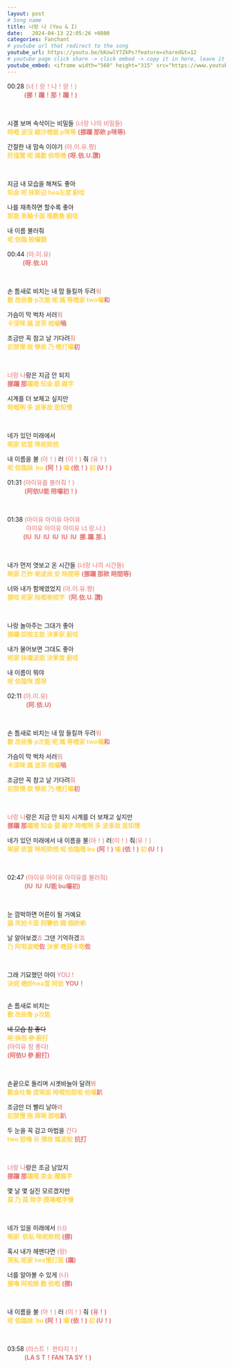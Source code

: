 ```yaml
---
layout: post
# Song name
title: 너랑 나 (You & I)
date:   2024-04-13 22:05:26 +0800
categories: Fanchant
# youtube url that redirect to the song
youtube_url: https://youtu.be/bKowlY7ZkPs?feature=shared&t=12
# youtube page click share -> click embed -> copy it in here, leave it blank if dont 
youtube_embed: <iframe width="560" height="315" src="https://www.youtube.com/embed/bKowlY7ZkPs?si=2AwB-Bx9z32M6mjz&amp;start=12" title="YouTube video player" frameborder="0" allow="accelerometer; autoplay; clipboard-write; encrypted-media; gyroscope; picture-in-picture; web-share" referrerpolicy="strict-origin-when-cross-origin" allowfullscreen></iframe>
---
```

<p>00:28 <span style="color:#e57373;">(너！랑！나！랑！)</span><br><span style="color:#e57373;">&nbsp; &nbsp; &nbsp; &nbsp; &nbsp;<strong> (挪！躝！那！躝！)</strong></span></p>
<p>&nbsp;</p>
<p>시곌 보며 속삭이는 비밀들&nbsp;<span style="color:#e57373;">(너랑 나의 비밀들)</span><br><span style="color:#ffd54f;"><strong>時嘅 波沒 縮沙嘰能 p咪等</strong></span><span style="color:#e57373;"> <strong>(挪躝 那欸 p咪等)</strong></span></p>
<p>간절한 내 맘속 이야기&nbsp;<span style="color:#e57373;">(아.이.유.짱)</span><br><span style="color:#ffd54f;"><strong>肝撞覽 呢 媽數 依呀嘰 </strong></span><span style="color:#e57373;"><strong>(呀.依.U.讚)</strong></span></p>
<p>&nbsp;</p>
<p>지금 내 모습을 해쳐도 좋아<br><span style="color:#ffd54f;"><strong>知金 呢 抺斯迫 hea左度 廚哇</strong></span></p>
<p>나를 재촉하면 할수록 좋아<br><span style="color:#ffd54f;"><strong>那能 車軸卡面 喺數魯 廚哇</strong></span></p>
<p>내 이름 불러줘<br><span style="color:#ffd54f;"><strong>呢 依臨 般囉錯</strong></span></p>
<p>00:44 <span style="color:#e57373;">(아.이.유)</span><br>&nbsp; &nbsp; &nbsp; &nbsp; &nbsp;<span style="color:#e57373;"><strong>(呀.依.U)</strong></span></p>
<p>&nbsp;</p>
<p>손 틈새로 비치는 내 맘 들킬까 두려<span style="color:#e57373;">워</span><br><span style="color:#ffd54f;"><strong>數 氹些魯 p次能 呢 媽 等嘰家 two囉</strong></span><span style="color:#e57373;"><strong>和</strong></span></p>
<p>가슴이 막 벅차 서러<span style="color:#e57373;">워</span><br><span style="color:#ffd54f;"><strong>卡深咪 媽 波茶 梳囉</strong></span><span style="color:#e57373;"><strong>喎</strong></span></p>
<p>조금만 꼭 참고 날 기다려<span style="color:#e57373;">줘</span><br><span style="color:#ffd54f;"><strong>初禁慢 故 慘故 乃 嘰打囉</strong></span><span style="color:#e57373;"><strong>初</strong></span></p>
<p>&nbsp;</p>
<p><span style="color:#e57373;">너랑 나</span>랑은 지금 안 되지<br><span style="color:#e57373;"><strong>挪躝 那</strong></span><span style="color:#ffd54f;"><strong>躝嗯 知金 晏 踢字</strong></span></p>
<p>시계를 더 보채고 싶지만<br><span style="color:#ffd54f;"><strong>時嘅咧 多 波車故 思知慢</strong></span></p>
<p>&nbsp;</p>
<p>네가 있던 미래에서<br><span style="color:#ffd54f;"><strong>唎家 依當 咪呢欸梳</strong></span></p>
<p>내 이름을 불 <span style="color:#e57373;">(아！)</span>&nbsp;러<span style="color:#e57373;"> (이！)</span>&nbsp;줘 <span style="color:#e57373;">(유！)</span><br><span style="color:#ffd54f;"><strong>呢 依臨妹 &nbsp;bu</strong></span> <span style="color:#e57373;"><strong>(阿！)</strong></span><span style="color:#ffd54f;"><strong> 囉 </strong></span><span style="color:#e57373;"><strong>(依！)</strong></span> <span style="color:#ffd54f;"><strong>初</strong></span><span style="color:#e57373;"><strong> (U！)</strong></span></p>
<p>01:31 <span style="color:#e57373;">(아이유를 불러줘！)</span><br>&nbsp; &nbsp; &nbsp; &nbsp; &nbsp;&nbsp;<span style="color:#e57373;"><strong>(阿依U能 陪囉初！)</strong></span></p>
<p>&nbsp;</p>
<p>01:38<span style="color:#e57373;"> (아이유 아이유 아이유</span><br><span style="color:#e57373;">&nbsp; &nbsp; &nbsp; &nbsp; &nbsp; &nbsp;아이유 아이유 아이유 너.랑.나.)</span><br><span style="color:#e57373;"><strong>&nbsp; &nbsp; &nbsp; &nbsp; &nbsp; &nbsp;(IU &nbsp;IU &nbsp;IU &nbsp;IU &nbsp;IU &nbsp;IU &nbsp;挪.躝.那.)</strong></span></p>
<p>&nbsp;</p>
<p>내가 먼저 엿보고 온 시간들&nbsp;<span style="color:#e57373;">(너랑 나의 시간들)</span><br><span style="color:#ffd54f;"><strong>唎家 芒炸 喲波故 安 時間等</strong></span> <span style="color:#e57373;"><strong>(挪躝 那欸 時間等)</strong></span></p>
<p>너와 내가 함께였었지<span style="color:#e57373;">&nbsp;(아.이.유.짱)</span><br><span style="color:#ffd54f;"><strong>挪哇 呢家 陷嘅喲梳字</strong></span><span style="color:#e57373;"><strong>（阿.依.U. 讚)</strong></span></p>
<p>&nbsp;</p>
<p>나랑 놀아주는 그대가 좋아<br><span style="color:#ffd54f;"><strong>挪躝 奴啦主能 決爹家 廚哇</strong></span></p>
<p>내가 물어보면 그대도 좋아<br><span style="color:#ffd54f;"><strong>呢家 抺囉波面 決爹度 廚哇</strong></span></p>
<p>내 이름이 뭐야<br><span style="color:#ffd54f;"><strong>呢 依臨咪 摸呀</strong></span></p>
<p>02:11 <span style="color:#e57373;">(아.이.유)</span><br>&nbsp; &nbsp; &nbsp; &nbsp; &nbsp; &nbsp;<span style="color:#e57373;"><strong>(阿.依.U)</strong></span></p>
<p>&nbsp;</p>
<p>손 틈새로 비치는 내 맘 들킬까 두려<span style="color:#e57373;">워</span><br><span style="color:#ffd54f;"><strong>數 氹些魯 p次能 呢 媽 等嘰家 two囉</strong></span><span style="color:#e57373;"><strong>和</strong></span></p>
<p>가슴이 막 벅차 서러<span style="color:#e57373;">워</span><br><span style="color:#ffd54f;"><strong>卡深咪 媽 波茶 梳囉</strong></span><span style="color:#e57373;"><strong>喎</strong></span></p>
<p>조금만 꼭 참고 날 기다려<span style="color:#e57373;">줘</span><br><span style="color:#ffd54f;"><strong>初禁慢 故 慘故 乃 嘰打囉</strong></span><span style="color:#e57373;"><strong>初</strong></span></p>
<p>&nbsp;</p>
<p><span style="color:#e57373;">너랑 나</span>랑은 지금 안 되지 시계를 더 보채고 싶지만<br><span style="color:#e57373;"><strong>挪躝 那</strong></span><span style="color:#ffd54f;"><strong>躝嗯 知金 晏 踢字 時嘅咧 多 波車故 思知慢</strong></span></p>
<p>네가 있던 미래에서 내 이름을 불<span style="color:#e57373;">(아！)</span>&nbsp;러<span style="color:#e57373;">(이！)</span>&nbsp;줘<span style="color:#e57373;">(유！)</span><br><span style="color:#ffd54f;"><strong>唎家 依當 咪呢欸梳 呢 依臨嗯 bu</strong></span> <span style="color:#e57373;"><strong>(阿！)</strong></span><span style="color:#ffd54f;"><strong> 囉 </strong></span><span style="color:#e57373;"><strong>(依！) </strong></span><span style="color:#ffd54f;"><strong>初 </strong></span><span style="color:#e57373;"><strong>(U！)</strong></span></p>
<p>&nbsp;</p>
<p>02:47 <span style="color:#e57373;">(아이유 아이유 아이유를 불러줘)</span><br>&nbsp; &nbsp; &nbsp; &nbsp; &nbsp;&nbsp;<span style="color:#e57373;"><strong>(IU &nbsp;IU &nbsp;IU能 bu囉初)</strong></span></p>
<p>&nbsp;</p>
<p>눈 깜박하면 어른이 될 거예요<br><span style="color:#ffd54f;"><strong>論 夾拍卡面 訶攣依 踢 個欸喲</strong></span></p>
<p>날 알아보겠<span style="color:#e57373;">죠</span>&nbsp;그댄 기억하겠<span style="color:#e57373;">죠</span><br><span style="color:#ffd54f;"><strong>乃 阿啦波嘅</strong></span><span style="color:#e57373;"><strong>佐</strong></span> <span style="color:#ffd54f;"><strong>決爹 嘰惡卡嘅</strong></span><span style="color:#e57373;"><strong>佐</strong></span></p>
<p>&nbsp;</p>
<p>그래 기묘했던 아이 <span style="color:#e57373;">YOU !</span><br><span style="color:#ffd54f;"><strong>決呢 嘰妙hea當 阿依</strong></span> <span style="color:#e57373;"><strong>YOU！</strong></span></p>
<p><br>손 틈새로 비치는<br><span style="color:#ffd54f;"><strong>數 氹些魯 p次能&nbsp;</strong></span></p>
<p><s>네 모습 참 좋다</s><br><span style="color:#ffd54f;"><s><strong>呢 抺思 參 廚打</strong></s></span><br><span style="color:#e57373;">(아이유 참 좋다)</span><br><span style="color:#e57373;"><strong>(阿依U 參 廚打)</strong></span></p>
<p>&nbsp;</p>
<p>손끝으로 돌리며 시곗바늘아 달려<span style="color:#e57373;">봐</span><br><span style="color:#ffd54f;"><strong>數金吐魯 度唎面 時嘅怕怒啦 他囉</strong></span><span style="color:#e57373;"><strong>趴</strong></span></p>
<p>조금만 더 빨리 날아<span style="color:#e57373;">봐</span><br><span style="color:#ffd54f;"><strong>初禁慢 拖 拜唎 那啦</strong></span><span style="color:#e57373;"><strong>趴</strong></span></p>
<p>두 눈을 꼭 감고 마법을&nbsp;<span style="color:#e57373;">건다</span><br><span style="color:#ffd54f;"><strong>two 怒嚕 谷 㩒故 媽波般</strong></span> <span style="color:#e57373;"><strong>抗打</strong></span></p>
<p>&nbsp;</p>
<p><span style="color:#e57373;">너랑 나</span>랑은 조금 남았지<br><span style="color:#e57373;"><strong>挪躝 那</strong></span><span style="color:#ffd54f;"><strong>躝嗯 束金 攬媽字</strong></span></p>
<p>몇 날 몇 실진 모르겠지만<br><span style="color:#ffd54f;"><strong>莫 乃 莫 時字 摸嚕嘅字慢</strong></span></p>
<p>&nbsp;</p>
<p>네가 있을 미래에서&nbsp;<span style="color:#e57373;">(너)</span><br><span style="color:#ffd54f;"><strong>唎家 &nbsp;依私 咪呢欸梳</strong></span> <span style="color:#e57373;"><strong>(挪)</strong></span></p>
<p>혹시 내가 헤맨다면&nbsp;<span style="color:#e57373;">(랑)</span><br><span style="color:#ffd54f;"><strong>哭私 呢家 hea慢打面</strong></span> <span style="color:#e57373;"><strong>(躝)</strong></span></p>
<p>너를 알아볼 수 있게&nbsp;<span style="color:#e57373;">(나)</span><br><span style="color:#ffd54f;"><strong>挪嚕 阿啦賠 數 依嘅</strong></span> <span style="color:#e57373;"><strong>(挪)</strong></span></p>
<p>&nbsp;</p>
<p>내 이름을 불 <span style="color:#e57373;">(아！)</span>&nbsp;러 <span style="color:#e57373;">(이！)&nbsp;</span>줘 <span style="color:#e57373;"><strong>(유！)</strong></span><br><span style="color:#ffd54f;"><strong>呢 依臨妹 &nbsp;bu </strong></span><span style="color:#e57373;"><strong>(阿！)</strong></span><span style="color:#ffd54f;"><strong> 囉 </strong></span><span style="color:#e57373;"><strong>(依！) </strong></span><span style="color:#ffd54f;"><strong>初</strong></span><span style="color:#e57373;"><strong> (U！)</strong></span></p>
<p>&nbsp;</p>
<p>03:58 <span style="color:#e57373;">(라스트！ 판타지！)</span><br>&nbsp; &nbsp; &nbsp; &nbsp; &nbsp;&nbsp;<span style="color:#e57373;"><strong>(LA S T！FAN TA SY！)</strong></span></p>
